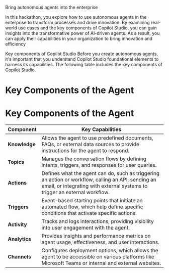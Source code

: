 Bring autonomous agents into the enterprise

In this hackathon, you explore how to use autonomous agents in the enterprise to transform processes and drive innovation. By examining real-world use cases and the key components of Copilot Studio, you can gain insights into the transformative power of AI-driven agents. As a result, you can apply their capabilities in your organization to bring innovation and efficiency



Key components of Copilot Studio
Before you create autonomous agents, it's important that you understand Copilot Studio foundational elements to harness its capabilities. The following table includes the key components of Copilot Studio.


# Key Components of the Agent

# Key Components of the Agent

| Component    | Key Capabilities                                                                 |
|--------------|----------------------------------------------------------------------------------|
| **Knowledge** | Allows the agent to use predefined documents, FAQs, or external data sources to provide instructions for the agent to respond.   |
| **Topics**    | Manages the conversation flows by defining intents, triggers, and responses for user queries.         |
| **Actions**   | Defines what the agent can do, such as triggering an action or workflow, calling an API, sending an email, or integrating with external systems to trigger an external workflow.  |
| **Triggers**  | Event-based starting points that initiate an automated flow, which help define specific conditions that activate specific actions. |
| **Activity**  | Tracks and logs interactions, providing visibility into user engagement with the agent.  |
| **Analytics** | Provides insights and performance metrics on agent usage, effectiveness, and user interactions.  |
| **Channels**  | Configures deployment options, which allows the agent to be accessible on various platforms like Microsoft Teams or internal and external websites. |
